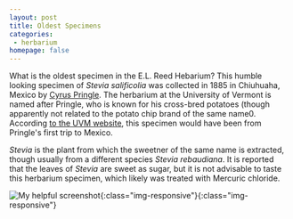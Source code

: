 ```yaml
---
layout: post
title: Oldest Specimens
categories:
 - herbarium
homepage: false
---
```


What is the oldest specimen in the E.L. Reed Hebarium? This humble looking specimen of *Stevia salificolia* was collected in 1885 in Chiuhuaha, Mexico by [Cyrus Pringle](https://en.wikipedia.org/wiki/Cyrus_Pringle). The herbarium at the University of Vermont is named after Pringle, who is known for his cross-bred potatoes (though apparently not related to the potato chip brand of the same name0. According [to the UVM website](https://www.uvm.edu/~plantbio/pringle/Life%20of%20Cyrus%20Guernsey%20Pringle.html), this specimen would have been from Pringle's first trip to Mexico.

*Stevia* is the plant from which the sweetner of the same name is extracted, though usually from a different species *Stevia rebaudiana*. It is reported that the leaves of *Stevia* are sweet as sugar, but it is not advisable to taste this herbarium specimen, which likely was treated with Mercuric chloride.


![My helpful screenshot](/assets/images/herbarium/stevia_1885.jpg){:class="img-responsive"}{:class="img-responsive"}